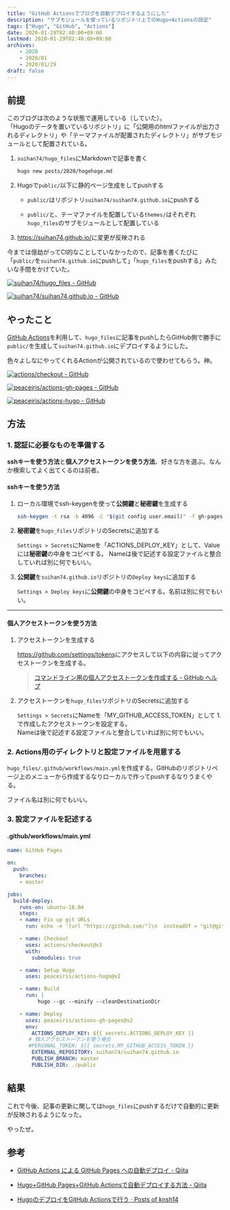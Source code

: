 ```yaml
---
title: "GitHub Actionsでブログを自動デプロイするようにした"
description: "サブモジュールを使っているリポジトリ上でのHugo+Actionsの設定"
tags: ["Hugo", "GitHub", "Actions"]
date: 2020-01-29T02:40:00+09:00
lastmod: 2020-01-29T02:40:00+09:00
archives:
    - 2020
    - 2020/01
    - 2020/01/29
draft: false
---
```


## 前提

このブログは次のような状態で運用している（していた）。  
「Hugoのデータを置いているリポジトリ」に「公開用のhtmlファイルが出力されるディレクトリ」や「テーマファイルが配置されたディレクトリ」がサブモジュールとして配置されている。

1. `suihan74/hugo_files`にMarkdownで記事を書く

    ```bash
    hugo new posts/2020/hogehoge.md
    ```

2. Hugoで`public/`以下に静的ページ生成をしてpushする

    - `public/`はリポジトリ`suihan74/suihan74.github.io`にpushする

    - `public/`と、テーマファイルを配置している`themes/`はそれぞれ`hugo_files`のサブモジュールとして配置している

3. <https://suihan74.github.io/>に変更が反映される

今までは億劫がってCI的なことしていなかったので、記事を書くたびに「`public/`を`suihan74.github.io`にpushして」「`hugo_files`をpushする」みたいな手間をかけていた。

[![suihan74/hugo_files - GitHub](https://gh-card.dev/repos/suihan74/hugo_files.svg?fullname=)](https://github.com/suihan74/hugo_files)

[![suihan74/suihan74.github.io - GitHub](https://gh-card.dev/repos/suihan74/suihan74.github.io.svg?fullname=)](https://github.com/suihan74/suihan74.github.io)

## やったこと

[GitHub Actions](https://github.co.jp/features/actions)を利用して、`hugo_files`に記事をpushしたらGitHub側で勝手に`public/`を生成して`suihan74.github.io`にデプロイするようにした。

色々よしなにやってくれるActionが公開されているので使わせてもらう。神。

[![actions/checkout - GitHub](https://gh-card.dev/repos/actions/checkout.svg)](https://github.com/actions/checkout)

[![peaceiris/actions-gh-pages - GitHub](https://gh-card.dev/repos/peaceiris/actions-gh-pages.svg)](https://github.com/peaceiris/actions-gh-pages)

[![peaceiris/actions-hugo - GitHub](https://gh-card.dev/repos/peaceiris/actions-hugo.svg)](https://github.com/peaceiris/actions-hugo)

## 方法

### 1. 認証に必要なものを準備する

**sshキーを使う方法**と**個人アクセストークンを使う方法**、好きな方を選ぶ。なんか検索してよく出てくるのは前者。

#### sshキーを使う方法

1. ローカル環境でssh-keygenを使って**公開鍵**と**秘密鍵**を生成する

    ```bash
    ssh-keygen -t rsa -b 4096 -C "$(git config user.email)" -f gh-pages -N ""
    ```

2. **秘密鍵**を`hugo_files`リポジトリのSecretsに追加する

    `Settings > Secrets`にNameを「ACTIONS_DEPLOY_KEY」として、Valueには**秘密鍵**の中身をコピペする。
    Nameは後で記述する設定ファイルと整合していれば別に何でもいい。

3. **公開鍵**を`suihan74.github.io`リポジトリの`Deploy keys`に追加する

    `Settings > Deploy keys`に**公開鍵**の中身をコピペする。名前は別に何でもいい。

---

#### 個人アクセストークンを使う方法

1. アクセストークンを生成する

    <https://github.com/settings/tokens>にアクセスして以下の内容に従ってアクセストークンを生成する。

    > [コマンドライン用の個人アクセストークンを作成する - GitHub ヘルプ](https://help.github.com/ja/github/authenticating-to-github/creating-a-personal-access-token-for-the-command-line)

2. アクセストークンを`hugo_files`リポジトリのSecretsに追加する

    `Settings > Secrets`にNameを「MY_GITHUB_ACCESS_TOKEN」として 1. で作成したアクセストークンを設定する。  
    Nameは後で記述する設定ファイルと整合していれば別に何でもいい。

### 2. Actions用のディレクトリと設定ファイルを用意する

`hugo_files/.github/workflows/main.yml`を作成する。GitHubのリポジトリページ上のメニューから作成するなりローカルで作ってpushするなりうまくやる。

ファイル名は別に何でもいい。

### 3. 設定ファイルを記述する

#### .github/workflows/main.yml

```yml
name: GitHub Pages

on:
  push:
    branches:
    - master

jobs:
  build-deploy:
    runs-on: ubuntu-18.04
    steps:
    - name: Fix up git URLs
      run: echo -e '[url "https://github.com/"]\n  insteadOf = "git@github.com:"' >> ~/.gitconfig

    - name: Checkout
      uses: actions/checkout@v1
      with:
        submodules: true

    - name: Setup Hugo
      uses: peaceiris/actions-hugo@v2

    - name: Build
      run: |
          hugo --gc --minify --cleanDestinationDir

    - name: Deploy
      uses: peaceiris/actions-gh-pages@v2
      env:
        ACTIONS_DEPLOY_KEY: ${{ secrets.ACTIONS_DEPLOY_KEY }}
       # 個人アクセストークンを使う場合
       #PERSONAL_TOKEN: ${{ secrets.MY_GITHUB_ACCESS_TOKEN }}
        EXTERNAL_REPOSITORY: suihan74/suihan74.github.io
        PUBLISH_BRANCH: master
        PUBLISH_DIR: ./public
```

## 結果

これで今後、記事の更新に関しては`hugo_files`にpushするだけで自動的に更新が反映されるようになった。

やったぜ。

## 参考

- [GitHub Actions による GitHub Pages への自動デプロイ - Qiita](https://qiita.com/peaceiris/items/d401f2e5724fdcb0759d)

- [Hugo+GitHub Pages+GitHub Actionsで自動デプロイする方法 - Qiita](https://qiita.com/syui/items/f1f2db8660cda34d8938)

- [HugoのデプロイをGitHub Actionsで行う &middot; Posts of knsh14](https://knsh14.github.io/posts/how-to-automate-deploying-hugo/)

